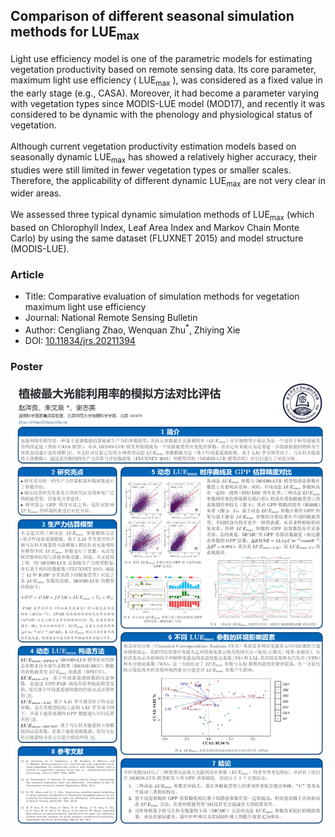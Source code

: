 ## Comparison of different seasonal simulation methods for LUE<sub>max</sub>
Light use efficiency model is one of the parametric models for estimating vegetation productivity based on remote sensing data. Its core parameter, maximum light use efficiency ( LUE<sub>max</sub> ), was considered as a fixed value in the early stage (e.g., CASA). Moreover, it had become a parameter varying with vegetation types since MODIS-LUE model (MOD17), and recently it was considered to be dynamic with the phenology and physiological status of vegetation.
<br><br>
Although current vegetation productivity estimation models based on seasonally dynamic LUE<sub>max</sub> has showed a relatively higher accuracy, their studies were still limited in fewer vegetation types or smaller scales. Therefore, the applicability of different dynamic LUE<sub>max</sub> are not very clear in wider areas. 
<br><br>
We assessed three typical dynamic simulation methods of LUE<sub>max</sub> (which based on Chlorophyll Index, Leaf Area Index and Markov Chain Monte Carlo) by using the same dataset (FLUXNET 2015) and model structure (MODIS-LUE).

### Article
* Title:  Comparative evaluation of simulation methods for vegetation maximum light use efficiency 
* Journal: National Remote Sensing Bulletin 
* Author: Cengliang Zhao, Wenquan Zhu<sup>*</sup>, Zhiying Xie
* DOI: [10.11834/jrs.20211394](http://www.ygxb.ac.cn/thesisDetails#10.11834/jrs.20211394&lang=en) 

### Poster
![poster](./poster.png)
